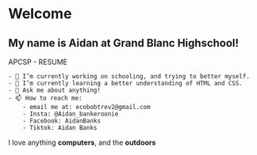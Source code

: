 # **Welcome**
## My name is Aidan at Grand Blanc Highschool! 
APCSP - RESUME

	- 🔭 I’m currently working on schooling, and trying to better myself.
	- 🌱 I’m currently learning a better understanding of HTML and CSS.
	- 💬 Ask me about anything!
	- 📫 How to reach me: 
	    - email me at: ecobobtrev2@gmail.com
	    - Insta: @Aidan_bankeroonie
	    - Facebook: AidanBanks
	    - Tiktok: Aidan Banks

I love anything **computers**, and the **outdoors**


